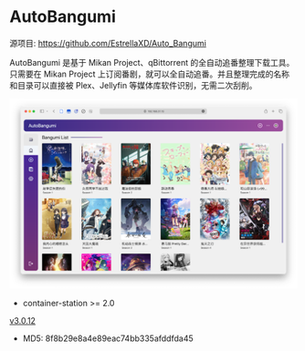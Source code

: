 # AutoBangumi

源项目: <https://github.com/EstrellaXD/Auto_Bangumi>

AutoBangumi 是基于 Mikan Project、qBittorrent 的全自动追番整理下载工具。只需要在 Mikan Project 上订阅番剧，就可以全自动追番。并且整理完成的名称和目录可以直接被 Plex、Jellyfin 等媒体库软件识别，无需二次刮削。

![Alt text](./autobangumi.png)

- container-station >= 2.0

[v3.0.12](https://github.com/Jay-Young/qpkg/releases/tag/v_autobangumi_3.0.12)

- MD5: 8f8b29e8a4e89eac74bb335afddfda45
